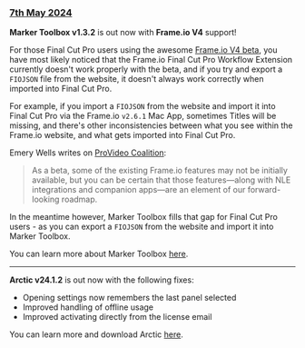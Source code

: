 ### [7th May 2024](/news/20240507)

**Marker Toolbox v1.3.2** is out now with **Frame.io V4** support!

For those Final Cut Pro users using the awesome [Frame.io V4 beta](https://frame.io/v4), you have most likely noticed that the Frame.io Final Cut Pro Workflow Extension currently doesn't work properly with the beta, and if you try and export a `FIOJSON` file from the website, it doesn't always work correctly when imported into Final Cut Pro.

For example, if you import a `FIOJSON` from the website and import it into Final Cut Pro via the Frame.io `v2.6.1` Mac App, sometimes Titles will be missing, and there's other inconsistencies between what you see within the Frame.io website, and what gets imported into Final Cut Pro.

Emery Wells writes on [ProVideo Coalition](https://www.provideocoalition.com/frame-io-version-4-beta-is-here/):

> As a beta, some of the existing Frame.io features may not be initially available, but you can be certain that those features—along with NLE integrations and companion apps—are an element of our forward- looking roadmap.

In the meantime however, Marker Toolbox fills that gap for Final Cut Pro users - as you can export a `FIOJSON` from the website and import it into Marker Toolbox.

You can learn more about Marker Toolbox [here](https://markertoolbox.fcp.cafe).

---

**Arctic v24.1.2** is out now with the following fixes:

- Opening settings now remembers the last panel selected
- Improved handling of offline usage
- Improved activating directly from the license email

You can learn more and download Arctic [here](https://hedge.video/arctic).